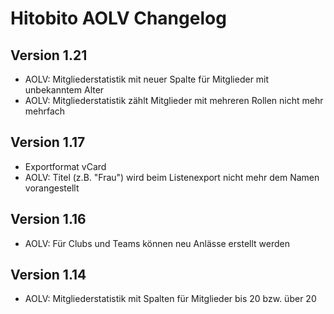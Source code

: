 # Hitobito AOLV Changelog

## Version 1.21
 * AOLV: Mitgliederstatistik mit neuer Spalte für Mitglieder mit unbekanntem Alter
 * AOLV: Mitgliederstatistik zählt Mitglieder mit mehreren Rollen nicht mehr mehrfach

## Version 1.17
 * Exportformat vCard
 * AOLV: Titel (z.B. "Frau") wird beim Listenexport nicht mehr dem Namen vorangestellt

## Version 1.16

*  AOLV: Für Clubs und Teams können neu Anlässe erstellt werden


## Version 1.14

*  AOLV: Mitgliederstatistik mit Spalten für Mitglieder bis 20 bzw. über 20
